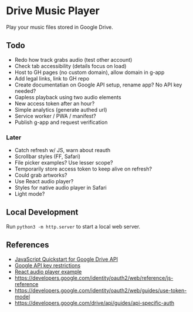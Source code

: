 
# Drive Music Player

Play your music files stored in Google Drive.

## Todo

- Redo how track grabs audio (test other account)
- Check tab accessibility (details focus on load)
- Host to GH pages (no custom domain), allow domain in g-app
- Add legal links, link to GH repo
- Create documentatian on Google API setup, rename app? No API key needed?
- Gapless playback using two audio elements
- New access token after an hour?
- Simple analytics (generate authed url)
- Service worker / PWA / manifest?
- Publish g-app and request verification

### Later

- Catch refresh w/ JS, warn about reauth
- Scrollbar styles (FF, Safari)
- File picker examples? Use lesser scope?
- Temporarily store access token to keep alive on refresh?
- Could grab artworks?
- Use React audio player?
- Styles for native audio player in Safari
- Light mode?

## Local Development

Run `python3 -m http.server` to start a local web server. 

## References

- [JavaScript Quickstart for Google Drive API](https://developers.google.com/drive/api/quickstart/js)
- [Google API key restrictions](https://cloud.google.com/docs/authentication/api-keys#api_key_restrictions)
- [React audio player example](https://codesandbox.io/s/react-w877cp)
- https://developers.google.com/identity/oauth2/web/reference/js-reference
- https://developers.google.com/identity/oauth2/web/guides/use-token-model
- https://developers.google.com/drive/api/guides/api-specific-auth
